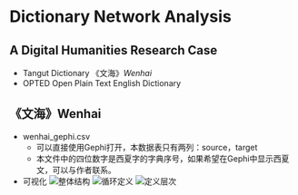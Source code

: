 # Dictionary Network Analysis

## A Digital Humanities Research Case

- Tangut Dictionary 《文海》*Wenhai*
- OPTED Open Plain Text English Dictionary

## 《文海》Wenhai 
- wenhai_gephi.csv
    - 可以直接使用Gephi打开，本数据表只有两列：source，target
    - 本文件中的四位数字是西夏字的字典序号，如果希望在Gephi中显示西夏文，可以与作者联系。
- 可视化
![整体结构](https://github.com/intersense/dictionary-network-analysis/blob/main/images/%E5%9B%BE1.jpg)
![循环定义](https://github.com/intersense/dictionary-network-analysis/blob/main/images/%E5%9B%BE3.jpg)
![定义层次](https://github.com/intersense/dictionary-network-analysis/blob/main/images/%E5%9B%BE4.jpg)